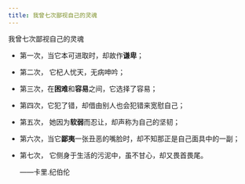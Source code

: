 ```yaml
---
title: 我曾七次鄙视自己的灵魂
---
```


我曾七次鄙视自己的灵魂


- 第一次，当它本可进取时，却故作**谦卑**；

- 第二次， 它杞人忧天，无病呻吟；

- 第三次，在**困难**和**容易**之间，它选择了容易；

- 第四次，它犯了错，却借由别人也会犯错来宽慰自己；

- 第五次， 她因为**软弱**而忍让，却声称为自己的坚韧；

- 第六次，当它**鄙夷**一张丑恶的嘴脸时，却不知那正是自己面具中的一副；

- 第七次， 它侧身于生活的污泥中，虽不甘心，却又畏首畏尾。


  ——卡里.纪伯伦